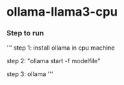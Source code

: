 # ollama-llama3-cpu

### Step to run 


'''
step 1: install ollama in cpu machine

step 2: "ollama start <Any agent Name > -f modelfile"

step 3: ollama <run agent name>
'''